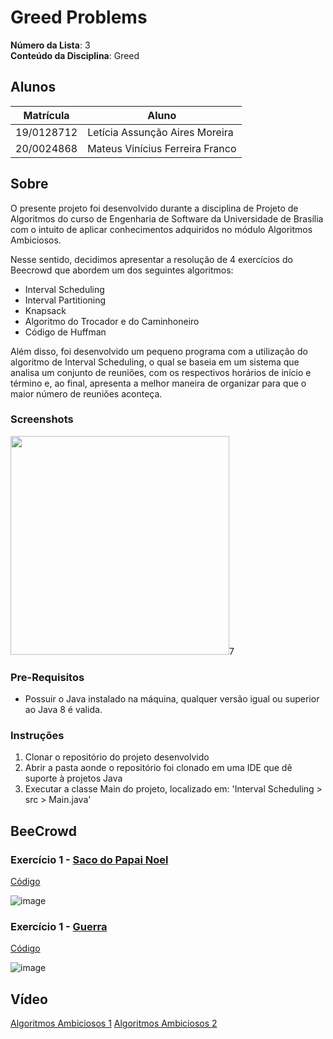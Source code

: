 # Greed Problems

**Número da Lista**: 3<br>
**Conteúdo da Disciplina**: Greed<br>

## Alunos
|Matrícula | Aluno |
| -- | -- |
| 19/0128712  |  Letícia Assunção Aires Moreira |
| 20/0024868  |  Mateus Vinícius Ferreira Franco |

## Sobre 
O presente projeto foi desenvolvido durante a disciplina de Projeto de Algoritmos do curso de Engenharia de Software da Universidade de Brasília com o intuito de aplicar conhecimentos adquiridos no módulo Algoritmos Ambiciosos.

Nesse sentido, decidimos apresentar a resolução de 4 exercícios do Beecrowd que abordem um dos seguintes algoritmos:

* Interval Scheduling
* Interval Partitioning
* Knapsack
* Algoritmo do Trocador e do Caminhoneiro
* Código de Huffman

Além disso, foi desenvolvido um pequeno programa com a utilização do algoritmo de Interval Scheduling, o qual se baseia em um sistema que analisa um conjunto de reuniões, com os respectivos horários de início e término e, ao final, apresenta a melhor maneira de organizar para que o maior número de reuniões aconteça.

### Screenshots
<img src="https://github.com/projeto-de-algoritmos/Grafos2_AntSimulator-Beecrowd/assets/71900095/0b1043f6-5d1d-4063-951c-536c103c2909"  min-width="350px" max-width="350px" width="350px">7

### Pre-Requisitos
* Possuir o Java instalado na máquina, qualquer versão igual ou superior ao Java 8 é valida.

### Instruções
1. Clonar o repositório do projeto desenvolvido
2. Abrir a pasta aonde o repositório foi clonado em uma IDE que dê suporte à projetos Java
3. Executar a classe Main do projeto, localizado em: 'Interval Scheduling > src > Main.java'

## BeeCrowd
### Exercício 1 - [Saco do Papai Noel](https://www.beecrowd.com.br/judge/pt/problems/view/1767)
[Código](https://github.com/projeto-de-algoritmos/Greed_Problems/blob/a798ef2c718563796be6baa0f00cd8717a08e2e7/Saco%20do%20Papai%20Noel/C%C3%B3digo.cpp)

![image](https://github.com/projeto-de-algoritmos/Greed_Problems/assets/72623771/b74998c0-917e-4698-aed5-cc4056554d69)

### Exercício 1 - [Guerra](https://www.beecrowd.com.br/judge/pt/problems/view/2095)
[Código](https://github.com/projeto-de-algoritmos/Greed_Problems/blob/aae7174e2bcacac0f68bb76b880492a62d7fb8a7/Guerra/Guerra.py)

![image](https://github.com/projeto-de-algoritmos/Greed_Problems/assets/72623771/4f5701c6-77cc-43c6-a89e-6a27f34950fb)

## Vídeo 
[Algoritmos Ambiciosos 1](https://youtu.be/asMdxe7SliM)
[Algoritmos Ambiciosos 2](https://youtu.be/b2EqW42LVX4)




